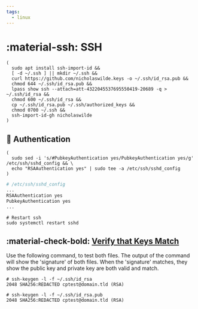 ```yaml
---
tags:
  - linux
---
```

# :material-ssh: SSH

```shell
(
  sudo apt install ssh-import-id &&
  [ -d ~/.ssh ] || mkdir ~/.ssh &&
  curl https://github.com/nicholaswilde.keys -o ~/.ssh/id_rsa.pub &&
  chmod 644 ~/.ssh/id_rsa.pub &&
  lpass show ssh --attach=att-4322045537695550419-20689 -q > ~/.ssh/id_rsa &&
  chmod 600 ~/.ssh/id_rsa &&
  cp ~/.ssh/id_rsa.pub ~/.ssh/authorized_keys &&
  chmod 0700 ~/.ssh &&
  ssh-import-id-gh nicholaswilde
)
```

## :key: Authentication

```shell
(
  sudo sed -i 's/#PubkeyAuthentication yes/PubkeyAuthentication yes/g' /etc/ssh/sshd_config && \
  echo "RSAAuthentication yes" | sudo tee -a /etc/ssh/sshd_config
)
```

```bash
# /etc/ssh/sshd_config
...
RSAAuthentication yes
PubkeyAuthentication yes
...
```

```shell
# Restart ssh
sudo systemctl restart sshd
```

## :material-check-bold: [Verify that Keys Match][1]

Use the following command, to test both files. The output of the command will show the 'signature' of both files. When
the 'signature' matches, they show the public key and private key are both valid and match.

```shell
# ssh-keygen -l -f ~/.ssh/id_rsa
2048 SHA256:REDACTED cptest@domain.tld (RSA)

# ssh-keygen -l -f ~/.ssh/id_rsa.pub
2048 SHA256:REDACTED cptest@domain.tld (RSA)
```

[1]: https://support.cpanel.net/hc/en-us/articles/360056952833-How-to-verify-if-a-public-and-private-RSA-SSH-key-match-
